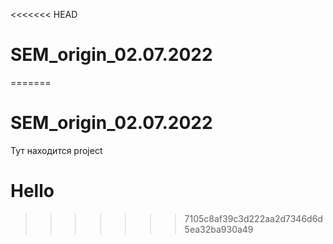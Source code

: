 <<<<<<< HEAD
# SEM_origin_02.07.2022
=======
# SEM_origin_02.07.2022

Тут находится project

# Hello
>>>>>>> 7105c8af39c3d222aa2d7346d6d5ea32ba930a49

